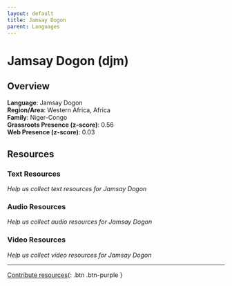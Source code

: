 ```yaml
---
layout: default
title: Jamsay Dogon
parent: Languages
---
```


# Jamsay Dogon (djm)

## Overview

**Language**: Jamsay Dogon  
**Region/Area**: Western Africa, Africa  
**Family**: Niger-Congo  
**Grassroots Presence (z-score)**: 0.56  
**Web Presence (z-score)**: 0.03  

## Resources

### Text Resources
*Help us collect text resources for Jamsay Dogon*

### Audio Resources
*Help us collect audio resources for Jamsay Dogon*

### Video Resources
*Help us collect video resources for Jamsay Dogon*

---

[Contribute resources](https://forms.office.com/e/1SfLJx3u1r){: .btn .btn-purple }
